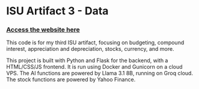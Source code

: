 # ISU Artifact 3 - Data

### [Access the website here](https://isu-artifact-3.ryanidk.com/)

This code is for my third ISU artifact, focusing on budgeting, compound interest, appreciation and depreciation, stocks, currency, and more.

This project is built with Python and Flask for the backend, with a HTML/CSS/JS frontend. It is run using Docker and Gunicorn on a cloud VPS. The AI functions are powered by Llama 3.1 8B, running on Groq cloud. The stock functions are powered by Yahoo Finance.
